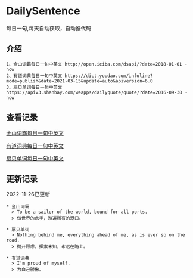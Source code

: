 # DailySentence

每日一句,每天自动获取，自动推代码

## 介绍

```
1、金山词霸每日一句中英文 http://open.iciba.com/dsapi/?date=2018-01-01 - now
2、有道词典每日一句中英文 https://dict.youdao.com/infoline?mode=publish&date=2021-03-15&update=auto&apiversion=6.0
3、扇贝单词每日一句中英文 https://apiv3.shanbay.com/weapps/dailyquote/quote/?date=2016-09-30 - now
```

## 查看记录

[金山词霸每日一句中英文](./data/iciba/)

[有道词典每日一句中英文](./data/youdao/)

[扇贝单词每日一句中英文](./data/shanbay/)

## 更新记录
2022-11-26已更新 
```
* 金山词霸
  > To be a sailor of the world, bound for all ports.
  > 做世界的水手，游遍所有的港口。

* 扇贝单词
  > Nothing behind me, everything ahead of me, as is ever so on the road.
  > 抛开顾虑，探索未知，永远在路上。

* 有道词典
  > I'm proud of myself.
  > 为自己骄傲。

```
